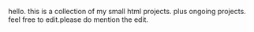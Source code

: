 hello.
this is a collection of my small html projects.
plus ongoing projects.
feel free to edit.please do mention the edit.